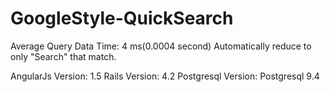 # GoogleStyle-QuickSearch
Average Query Data Time: 4 ms(0.0004 second)
Automatically reduce to only "Search" that match.

AngularJs Version: 1.5
Rails Version: 4.2
Postgresql Version: Postgresql 9.4
